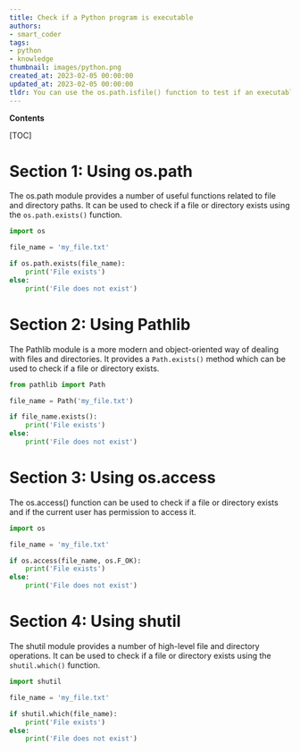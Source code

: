```yaml
---
title: Check if a Python program is executable
authors:
- smart_coder
tags:
- python
- knowledge
thumbnail: images/python.png
created_at: 2023-02-05 00:00:00
updated_at: 2023-02-05 00:00:00
tldr: You can use the os.path.isfile() function to test if an executable exists in Python.
---
```


**Contents**

[TOC]

# Section 1: Using os.path

The os.path module provides a number of useful functions related to file and directory paths. It can be used to check if a file or directory exists using the `os.path.exists()` function.

```python
import os

file_name = 'my_file.txt'

if os.path.exists(file_name):
    print('File exists')
else:
    print('File does not exist')
```

# Section 2: Using Pathlib

The Pathlib module is a more modern and object-oriented way of dealing with files and directories. It provides a `Path.exists()` method which can be used to check if a file or directory exists.

```python
from pathlib import Path

file_name = Path('my_file.txt')

if file_name.exists():
    print('File exists')
else:
    print('File does not exist')
```

# Section 3: Using os.access

The os.access() function can be used to check if a file or directory exists and if the current user has permission to access it.

```python
import os

file_name = 'my_file.txt'

if os.access(file_name, os.F_OK):
    print('File exists')
else:
    print('File does not exist')
```

# Section 4: Using shutil

The shutil module provides a number of high-level file and directory operations. It can be used to check if a file or directory exists using the `shutil.which()` function.

```python
import shutil

file_name = 'my_file.txt'

if shutil.which(file_name):
    print('File exists')
else:
    print('File does not exist')
```

